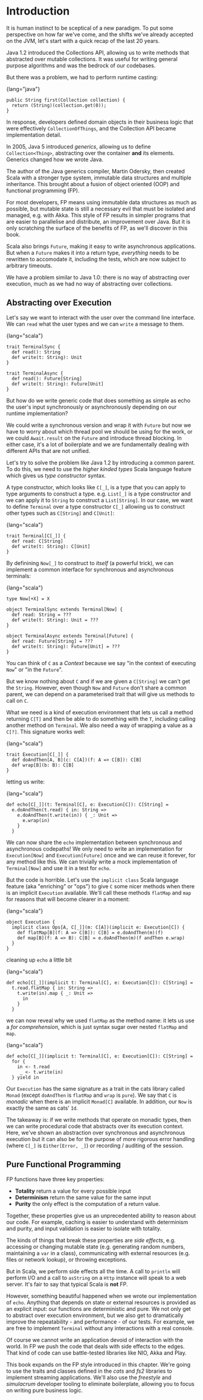 

# Introduction

It is human instinct to be sceptical of a new paradigm. To put some
perspective on how far we've come, and the shifts we've already
accepted on the JVM, let's start with a quick recap of the last 20
years.

Java 1.2 introduced the Collections API, allowing us to write methods
that abstracted over mutable collections. It was useful for writing
general purpose algorithms and was the bedrock of our codebases.

But there was a problem, we had to perform runtime casting:

{lang="java"}
~~~~~~~~
public String first(Collection collection) {
  return (String)(collection.get(0));
}
~~~~~~~~

In response, developers defined domain objects in their business logic
that were effectively `CollectionOfThings`, and the Collection API
became implementation detail.

In 2005, Java 5 introduced *generics*, allowing us to define
`Collection<Thing>`, abstracting over the container **and** its
elements. Generics changed how we wrote Java.

The author of the Java generics compiler, Martin Odersky, then created
Scala with a stronger type system, immutable data structures and
multiple inheritance. This brought about a fusion of object oriented
(OOP) and functional programming (FP).

For most developers, FP means using immutable data structures as much
as possible, but mutable state is still a necessary evil that must be
isolated and managed, e.g. with Akka. This style of FP results in
simpler programs that are easier to parallelise and distribute, an
improvement over Java. But it is only scratching the surface of the
benefits of FP, as we'll discover in this book.

Scala also brings `Future`, making it easy to write asynchronous
applications. But when a `Future` makes it into a return type,
*everything* needs to be rewritten to accomodate it, including the
tests, which are now subject to arbitrary timeouts.

We have a problem similar to Java 1.0: there is no way of abstracting
over execution, much as we had no way of abstracting over collections.

## Abstracting over Execution

Let's say we want to interact with the user over the command line
interface. We can `read` what the user types and we can `write` a
message to them.

{lang="scala"}
~~~~~~~~
trait TerminalSync {
  def read(): String
  def write(t: String): Unit
}

trait TerminalAsync {
  def read(): Future[String]
  def write(t: String): Future[Unit]
}
~~~~~~~~

But how do we write generic code that does something as simple as echo
the user's input synchronously or asynchronously depending on our
runtime implementation?

We could write a synchronous version and wrap it with `Future` but now
we have to worry about which thread pool we should be using for the
work, or we could `Await.result` on the `Future` and introduce thread
blocking. In either case, it's a lot of boilerplate and we are
fundamentally dealing with different APIs that are not unified.

Let's try to solve the problem like Java 1.2 by introducing a common
parent. To do this, we need to use the *higher kinded types* Scala
language feature which gives us *type constructor* syntax.

A type constructor, which looks like `C[_]`, is a type that you can
apply to type arguments to construct a type. e.g. `List[_]` is a type
constructor and we can apply it to `String` to construct a
`List[String]`. In our case, we want to define `Terminal` over a type
constructor `C[_]` allowing us to construct other types such as
`C[String]` and `C[Unit]`:

{lang="scala"}
~~~~~~~~
trait Terminal[C[_]] {
  def read: C[String]
  def write(t: String): C[Unit]
}
~~~~~~~~

By definining `Now[_]` to construct to *itself* (a powerful trick), we
can implement a common interface for synchronous and asynchronous
terminals:

{lang="scala"}
~~~~~~~~
type Now[+X] = X

object TerminalSync extends Terminal[Now] {
  def read: String = ???
  def write(t: String): Unit = ???
}

object TerminalAsync extends Terminal[Future] {
  def read: Future[String] = ???
  def write(t: String): Future[Unit] = ???
}
~~~~~~~~

You can think of `C` as a *Context* because we say "in the context of
executing `Now`" or "in the `Future`".

But we know nothing about `C` and if we are given a `C[String]` we
can't get the `String`. However, even though `Now` and `Future` don't
share a common parent, we can depend on a parameterised trait that
will give us methods to call on `C`.

What we need is a kind of execution environment that lets us call a
method returning `C[T]` and then be able to do something with the `T`,
including calling another method on `Terminal`. We also need a way of
wrapping a value as a `C[?]`. This signature works well:

{lang="scala"}
~~~~~~~~
trait Execution[C[_]] {
  def doAndThen[A, B](c: C[A])(f: A => C[B]): C[B]
  def wrap[B](b: B): C[B]
}
~~~~~~~~

letting us write:

{lang="scala"}
~~~~~~~~
def echo[C[_]](t: Terminal[C], e: Execution[C]): C[String] =
  e.doAndThen(t.read) { in: String =>
    e.doAndThen(t.write(in)) { _: Unit =>
      e.wrap(in)
    }
  }
~~~~~~~~

We can now share the `echo` implementation between synchronous and
asynchronous codepaths! We only need to write an implementation for
`Execution[Now]` and `Execution[Future]` once and we can reuse it
forever, for any method like this. We can trivially write a mock
implementation of `Terminal[Now]` and use it in a test for `echo`.

But the code is horrible. Let's use the `implicit class` Scala
language feature (aka "enriching" or "ops") to give `C` some nicer
methods when there is an implicit `Execution` available. We'll call
these methods `flatMap` and `map` for reasons that will become clearer
in a moment:

{lang="scala"}
~~~~~~~~
object Execution {
  implicit class Ops[A, C[_]](m: C[A])(implicit e: Execution[C]) {
    def flatMap[B](f: A => C[B]): C[B] = e.doAndThen(m)(f)
    def map[B](f: A => B): C[B] = e.doAndThen(m)(f andThen e.wrap)
  }
}
~~~~~~~~

cleaning up `echo` a little bit

{lang="scala"}
~~~~~~~~
def echo[C[_]](implicit t: Terminal[C], e: Execution[C]): C[String] =
  t.read.flatMap { in: String =>
    t.write(in).map { _: Unit =>
      in
    }
  }
~~~~~~~~

we can now reveal why we used `flatMap` as the method name: it lets us
use a *for comprehension*, which is just syntax sugar over nested
`flatMap` and `map`.

{lang="scala"}
~~~~~~~~
def echo[C[_]](implicit t: Terminal[C], e: Execution[C]): C[String] =
  for {
    in <- t.read
     _ <- t.write(in)
  } yield in
~~~~~~~~

Our `Execution` has the same signature as a trait in the cats library
called `Monad` (except `doAndThen` is `flatMap` and `wrap` is `pure`).
We say that `C` is *monadic* when there is an implicit `Monad[C]`
available. In addition, our `Now` is exactly the same as cats' `Id`.

The takeaway is: if we write methods that operate on monadic types,
then we can write procedural code that abstracts over its execution
context. Here, we've shown an abstraction over synchronous and
asynchronous execution but it can also be for the purpose of more
rigorous error handling (where `C[_]` is `Either[Error, _]`) or
recording / auditing of the session.

## Pure Functional Programming

FP functions have three key properties:

-   **Totality** return a value for every possible input
-   **Determinism** return the same value for the same input
-   **Purity** the only effect is the computation of a return value.

Together, these properties give us an unprecedented ability to reason
about our code. For example, caching is easier to understand with
determinism and purity, and input validation is easier to isolate with
totality.

The kinds of things that break these properties are *side effects*,
e.g. accessing or changing mutable state (e.g. generating random
numbers, maintaining a `var` in a class), communicating with external
resources (e.g. files or network lookup), or throwing exceptions.

But in Scala, we perform side effects all the time. A call to
`println` will perform I/O and a call to `asString` on a `Http`
instance will speak to a web server. It's fair to say that typical
Scala is **not** FP.

However, something beautiful happened when we wrote our implementation
of `echo`. Anything that depends on state or external resources is
provided as an explicit input: our functions are deterministic and
pure. We not only get to abstract over execution environment, but we
also get to dramatically improve the repeatability - and performance -
of our tests. For example, we are free to implement `Terminal` without
any interactions with a real console.

Of course we cannot write an application devoid of interaction with
the world. In FP we push the code that deals with side effects to the
edges. That kind of code can use battle-tested libraries like NIO,
Akka and Play.

This book expands on the FP style introduced in this chapter. We're
going to use the traits and classes defined in the *cats* and *fs2*
libraries to implement streaming applications. We'll also use the
*freestyle* and *simulacrum* developer tooling to eliminate
boilerplate, allowing you to focus on writing pure business logic.


